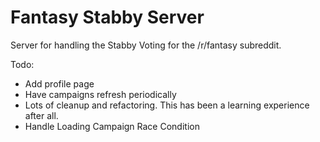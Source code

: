 # Fantasy Stabby Server

Server for handling the Stabby Voting for the /r/fantasy subreddit.

Todo:

- Add profile page
- Have campaigns refresh periodically
- Lots of cleanup and refactoring. This has been a learning experience after all.
- Handle Loading Campaign Race Condition
